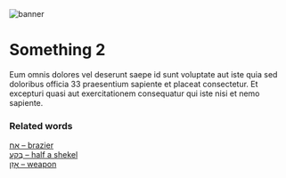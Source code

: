 <html><body><img id="banner" src="/sahd/images/banner.png" alt="banner" /></body></html>

# **Something 2**

Eum omnis dolores vel deserunt saepe id sunt voluptate aut iste quia sed doloribus officia 33 praesentium sapiente et placeat consectetur. Et excepturi quasi aut exercitationem consequatur qui iste nisi et nemo sapiente. 

### Related words
[אַח – brazier](../words/brazier.md)<br>[בֶַּקַע – half a shekel](../words/half_a_shekel.md)<br>[אָזֵן – weapon](../words/weapon.md)<br>